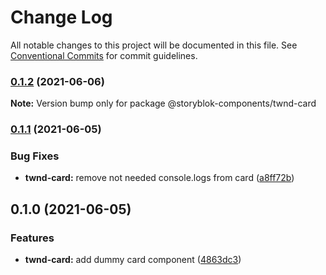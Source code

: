 # Change Log

All notable changes to this project will be documented in this file.
See [Conventional Commits](https://conventionalcommits.org) for commit guidelines.

### [0.1.2](https://github.com/storyblok-components/components/compare/@storyblok-components/twnd-card@0.1.1...@storyblok-components/twnd-card@0.1.2) (2021-06-06)

**Note:** Version bump only for package @storyblok-components/twnd-card





### [0.1.1](https://github.com/storyblok-components/components/compare/@storyblok-components/twnd-card@0.1.0...@storyblok-components/twnd-card@0.1.1) (2021-06-05)


### Bug Fixes

* **twnd-card:** remove not needed console.logs from card ([a8ff72b](https://github.com/storyblok-components/components/commit/a8ff72b12b0edb7f4120c4dac9f01cf535f6d22f))



## 0.1.0 (2021-06-05)


### Features

* **twnd-card:** add dummy card component ([4863dc3](https://github.com/storyblok-components/components/commit/4863dc372702c1a242ee50907bac9cfff5f61047))
